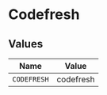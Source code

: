 # Codefresh


## Values

| Name        | Value       |
| ----------- | ----------- |
| `CODEFRESH` | codefresh   |